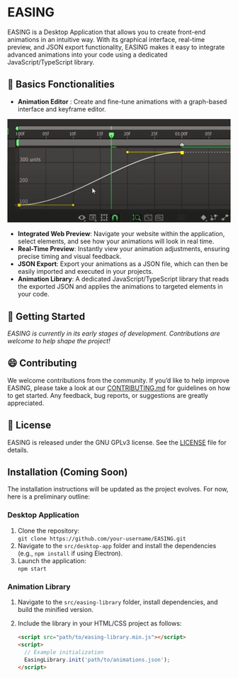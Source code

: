 # EASING
EASING is a Desktop Application that allows you to create front-end animations in an intuitive way. With its graphical interface, real-time preview, and JSON export functionality, EASING makes it easy to integrate advanced animations into your code using a dedicated JavaScript/TypeScript library.

## :art: Basics Fonctionalities
- **Animation Editor** : Create and fine-tune animations with a graph-based interface and keyframe editor.

![GRAPH EXEMPLE](assets/inspirations/ae-graph.png)

- **Integrated Web Preview**: Navigate your website within the application, select elements, and see how your animations will look in real time.
- **Real-Time Preview**: Instantly view your animation adjustments, ensuring precise timing and visual feedback.
- **JSON Export**: Export your animations as a JSON file, which can then be easily imported and executed in your projects.
- **Animation Library**: A dedicated JavaScript/TypeScript library that reads the exported JSON and applies the animations to targeted elements in your code.

## :rocket: Getting Started

_EASING is currently in its early stages of development. Contributions are welcome to help shape the project!_

## :smile: Contributing

We welcome contributions from the community. If you’d like to help improve EASING, please take a look at our [CONTRIBUTING.md](CONTRIBUTING.md) for guidelines on how to get started. Any feedback, bug reports, or suggestions are greatly appreciated.

## :book: License

EASING is released under the GNU GPLv3 license. See the [LICENSE](LICENSE) file for details.

## Installation (Coming Soon)

The installation instructions will be updated as the project evolves. For now, here is a preliminary outline:

### Desktop Application

1. Clone the repository:  
   `git clone https://github.com/your-username/EASING.git`
2. Navigate to the `src/desktop-app` folder and install the dependencies (e.g., `npm install` if using Electron).
3. Launch the application:  
   `npm start`

### Animation Library

1. Navigate to the `src/easing-library` folder, install dependencies, and build the minified version.
2. Include the library in your HTML/CSS project as follows:

   ```html
   <script src="path/to/easing-library.min.js"></script>
   <script>
     // Example initialization
     EasingLibrary.init('path/to/animations.json');
   </script>
